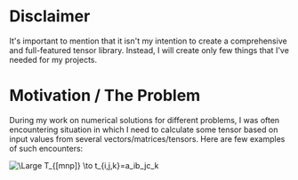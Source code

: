 # Disclaimer

It's important to mention that it isn't my intention to create a comprehensive and full-featured tensor library. 
Instead, I will create only few things that I've needed for my projects.

# Motivation / The Problem

During my work on numerical solutions for different problems, I was often encountering situation in which I need to 
calculate some tensor based on input values from several vectors/matrices/tensors. Here are few examples of such 
encounters:

![\Large T_{[m*n*p]} \to t_{i,j,k}=a_i*b_j*c_k](https://latex.codecogs.com/svg.latex?\Large%20T_{[m*n*p]}%20\to%20t_{i,j,k}=a_i*b_j*c_k)
